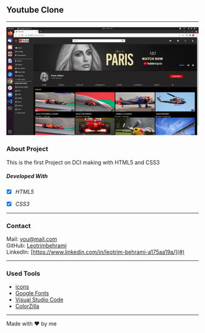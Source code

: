 ## Youtube Clone


---
<img src="./images/Screenshot.png" alt="Alt text">


### About Project

This is the first Project on DCI making with HTML5 and CSS3



##### Developed With

- [x] _HTML5_
- [x] _CSS3_


---

### Contact

Mail: <you@mail.com><br>
GitHub: [Leotrimbehrami](https://github.com/Leotrimbehrami)<br>
LinkedIn: [https://www.linkedin.com/in/leotrim-behrami-a175aa19a/](#)

---

### Used Tools

- [icons](https://)
- [Google Fonts](https://fonts.google.com/)
- [Visual Studio Code](https://code.visualstudio.com/)
- [ColorZilla](https://www.colorzilla.com/chrome/)

---

Made with ❤️ by me
